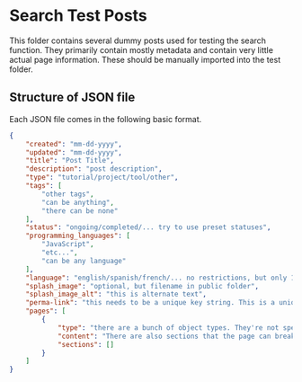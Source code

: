 # Search Test Posts

This folder contains several dummy posts used for testing
the search function. They primarily contain mostly metadata
and contain very little actual page information. These should
be manually imported into the test folder.

## Structure of JSON file

Each JSON file comes in the following basic format.

```JSON
{
    "created": "mm-dd-yyyy",
    "updated": "mm-dd-yyyy",
    "title": "Post Title",
    "description": "post description",
    "type": "tutorial/project/tool/other",
    "tags": [
        "other tags",
        "can be anything",
        "there can be none"
    ],
    "status": "ongoing/completed/... try to use preset statuses",
    "programming_languages": [
        "JavaScript",
        "etc...",
        "can be any language"
    ],
    "language": "english/spanish/french/... no restrictions, but only 1 per file",
    "splash_image": "optional, but filename in public folder",
    "splash_image_alt": "this is alternate text",
    "perma-link": "this needs to be a unique key string. This is a unique ID of the post so you can get a link to the post",
    "pages": [
        {
            "type": "there are a bunch of object types. They're not specified in this document",
            "content": "There are also sections that the page can break down into, but I won't go into more detail",
            "sections": []
        }
    ]
}
```